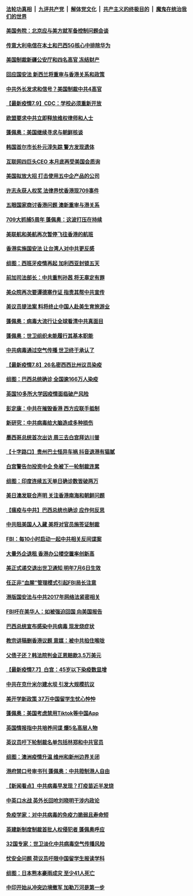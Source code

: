 ####  [法轮功真相](../../../../basic/blob/master/README.md?t=07101202) &nbsp;|&nbsp; [九评共产党](../../../../9ping.md/blob/master/README.md?t=07101202) &nbsp;|&nbsp; [解体党文化](../../../../jtdwh.md/blob/master/README.md?t=07101202)  &nbsp;|&nbsp; [共产主义的终极目的](../../../../gczydzjmd.md/blob/master/README.md?t=07101202) &nbsp;|&nbsp; [魔鬼在统治我们的世界](../../../../mgztzwmdsj.md/blob/master/README.md?t=07101202) 

#### [美国务院：北京应与美方就军备控制问题会谈](../pages/nsc418/n12245183.md?t=07101202) 

#### [传意大利电信在本土和巴西5G核心中排除华为](../pages/nsc418/n12244770.md?t=07101202) 

#### [美国制裁新疆公安厅和四名高官 冻结财产](../pages/nsc418/n12244653.md?t=07101202) 

#### [回应国安法 新西兰将重审与香港关系和政策](../pages/nsc418/n12244085.md?t=07101202) 

#### [中共外长发求和信号？美国制裁中共4高官](../pages/nsc418/n12244813.md?t=07101202) 

#### [【最新疫情7.9】CDC：学校必须重新开放](../pages/nsc418/n12242776.md?t=07101202) 

#### [欧盟要求中共立即释放维权律师和人士](../pages/nsc418/n12244421.md?t=07101202) 

#### [蓬佩奥：美国继续寻求与朝鲜核谈](../pages/nsc418/n12244538.md?t=07101202) 

#### [韩国首尔市长朴元淳失踪 警方发现遗体](../pages/nsc418/n12243734.md?t=07101202) 

#### [互联网四巨头CEO 本月底再受美国会质询](../pages/nsc418/n12244283.md?t=07101202) 

#### [美国拟放大招 打击使用五中企产品的公司](../pages/nsc418/n12244402.md?t=07101202) 

#### [许志永获人权奖 法律界忧香港现709事件](../pages/nsc418/n12244380.md?t=07101202) 

#### [五眼国家商讨香港问题 澳新重审与港关系](../pages/nsc418/n12244260.md?t=07101202) 

#### [709大抓捕5周年 蓬佩奥：这波打压在持续](../pages/nsc418/n12243611.md?t=07101202) 

#### [美联航和美航再次暂停飞往香港的航班](../pages/nsc418/n12243607.md?t=07101202) 

#### [香港实施国安法 让台湾人对中共更反感](../pages/nsc418/n12243520.md?t=07101202) 

#### [组图：西班牙疫情再起 加利西亚封锁五天](../pages/nsc418/n12241508.md?t=07101202) 

#### [前加司法部长：中共重判孙茜 将无辜定有罪](../pages/nsc418/n12242297.md?t=07101202) 

#### [美众院再次要谭德塞作证 指责其帮中共宣传](../pages/nsc418/n12242500.md?t=07101202) 

#### [美议员提法案 料将终止中国人赴美生育旅游业](../pages/nsc418/n12242470.md?t=07101202) 

#### [蓬佩奥：病毒大流行让全球看清中共真面目](../pages/nsc418/n12242486.md?t=07101202) 

#### [蓬佩奥：世卫组织未能履行其基本职能](../pages/nsc418/n12242263.md?t=07101202) 

#### [中共病毒通过空气传播 世卫终于承认了](../pages/nsc418/n12241930.md?t=07101202) 

#### [【最新疫情7.8】26名密西西比州议员染疫](../pages/nsc418/n12239975.md?t=07101202) 

#### [组图：巴西总统确诊 全国逾166万人染疫](../pages/nsc418/n12240754.md?t=07101202) 

#### [英国10多所大学因疫情面临破产风险](../pages/nsc418/n12241724.md?t=07101202) 

#### [彭定康：中共在摧毁香港 西方应联手抵制](../pages/nsc418/n12241830.md?t=07101202) 

#### [新研究：中共病毒给大脑造成多种损伤](../pages/nsc418/n12241750.md?t=07101202) 

#### [墨西哥总统首次出访 周三去白宫拜访川普](../pages/nsc418/n12241397.md?t=07101202) 

#### [【十字路口】贵州巴士怪异车祸 抖音退港有猫腻](../pages/nsc418/n12240298.md?t=07101202) 

#### [白宫警告勿投资中企 免被下一轮制裁连累](../pages/nsc418/n12241334.md?t=07101202) 

#### [组图：印度连续五天单日确诊数皆破两万](../pages/nsc418/n12238724.md?t=07101202) 

#### [美日澳发联合声明 关注香港南海和朝鲜问题](../pages/nsc418/n12240998.md?t=07101202) 

#### [【瘟疫与中共】巴西总统也确诊 应作何反思](../pages/nsc418/n12240166.md?t=07101202) 

#### [中共阻美国人入藏 美将对官员施签证制裁](../pages/nsc418/n12240452.md?t=07101202) 

#### [FBI：每10小时启动一起中共相关反间谍案](../pages/nsc418/n12239799.md?t=07101202) 

#### [大量外企退租 香港办公楼空置率创新高](../pages/nsc418/n12240111.md?t=07101202) 

#### [美正式递交退出世卫通知 明年7月6日生效](../pages/nsc418/n12239902.md?t=07101202) 

#### [任正非“血腥”管理模式引起FBI局长注意](../pages/nsc418/n12239966.md?t=07101202) 

#### [港版国安法与中共2017年网络法紧密相关](../pages/nsc418/n12239427.md?t=07101202) 

#### [FBI吁在美华人：如被强迫回国 向美国报告](../pages/nsc418/n12239450.md?t=07101202) 

#### [巴西总统宣布感染中共病毒 现发烧症状](../pages/nsc418/n12239468.md?t=07101202) 

#### [教宗讲稿删香港议题 意媒：被中共掐住喉咙](../pages/nsc418/n12239424.md?t=07101202) 

#### [父债子还？韩法院判金正恩赔款3.5万美元](../pages/nsc418/n12239338.md?t=07101202) 

#### [【最新疫情7.7】白宫：45岁以下染疫数显增](../pages/nsc418/n12237581.md?t=07101202) 

#### [中共在克什米尔建水坝 引发大规模抗议](../pages/nsc418/n12239209.md?t=07101202) 

#### [美开学新政策 37万中国留学生忧心忡忡](../pages/nsc418/n12239233.md?t=07101202) 

#### [蓬佩奥：美国考虑禁用Tiktok等中国App](../pages/nsc418/n12238644.md?t=07101202) 

#### [英国情报指中共培养间谍 爆5名高层人物](../pages/nsc418/n12238557.md?t=07101202) 

#### [英议员吁下轮制裁名单包括林郑和中共官员](../pages/nsc418/n12238655.md?t=07101202) 

#### [组图：澳洲疫情升温 维州和新州边界关闭](../pages/nsc418/n12236420.md?t=07101202) 

#### [港府禁口号审书刊 蓬佩奥：中共箝制港人自由](../pages/nsc418/n12238057.md?t=07101202) 

#### [【新闻看点】中共病毒早发现？打疫苗近半发烧](../pages/nsc418/n12237234.md?t=07101202) 

#### [中英口水战 英外长回呛刘晓明干涉内政论](../pages/nsc418/n12237345.md?t=07101202) 

#### [免疫学家：对中共病毒的免疫力脆弱且寿命短](../pages/nsc418/n12237337.md?t=07101202) 

#### [英建新制度制裁首批人权侵犯者 蓬佩奥呼应](../pages/nsc418/n12237281.md?t=07101202) 

#### [32国专家：世卫淡化中共病毒空气传播风险](../pages/nsc418/n12237248.md?t=07101202) 

#### [忧安全问题 荷议员吁限中国留学生报读学科](../pages/nsc418/n12236937.md?t=07101202) 

#### [组图：日本熊本豪雨成灾 至少41人死亡](../pages/nsc418/n12235775.md?t=07101202) 

#### [中印开始从冲突边境撤军 加勒万河是第一步](../pages/nsc418/n12236708.md?t=07101202) 

